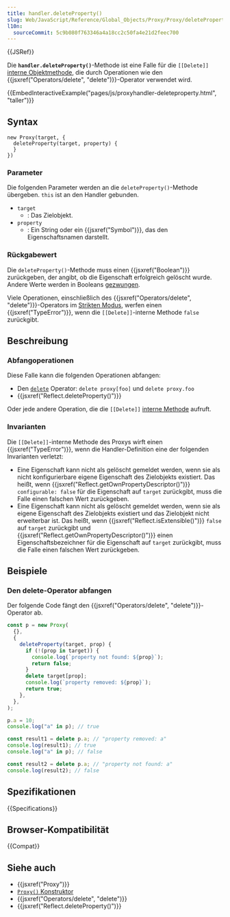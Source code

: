 ```yaml
---
title: handler.deleteProperty()
slug: Web/JavaScript/Reference/Global_Objects/Proxy/Proxy/deleteProperty
l10n:
  sourceCommit: 5c9b080f763346a4a18cc2c50fa4e21d2feec700
---
```


{{JSRef}}

Die **`handler.deleteProperty()`**-Methode ist eine Falle für die `[[Delete]]` [interne Objektmethode](/de/docs/Web/JavaScript/Reference/Global_Objects/Proxy#object_internal_methods), die durch Operationen wie den {{jsxref("Operators/delete", "delete")}}-Operator verwendet wird.

{{EmbedInteractiveExample("pages/js/proxyhandler-deleteproperty.html", "taller")}}

## Syntax

```js-nolint
new Proxy(target, {
  deleteProperty(target, property) {
  }
})
```

### Parameter

Die folgenden Parameter werden an die `deleteProperty()`-Methode übergeben. `this` ist an den Handler gebunden.

- `target`
  - : Das Zielobjekt.
- `property`
  - : Ein String oder ein {{jsxref("Symbol")}}, das den Eigenschaftsnamen darstellt.

### Rückgabewert

Die `deleteProperty()`-Methode muss einen {{jsxref("Boolean")}} zurückgeben, der angibt, ob die Eigenschaft erfolgreich gelöscht wurde. Andere Werte werden in Booleans [gezwungen](/de/docs/Web/JavaScript/Reference/Global_Objects/Boolean#boolean_coercion).

Viele Operationen, einschließlich des {{jsxref("Operators/delete", "delete")}}-Operators im [Strikten Modus](/de/docs/Web/JavaScript/Reference/Strict_mode), werfen einen {{jsxref("TypeError")}}, wenn die `[[Delete]]`-interne Methode `false` zurückgibt.

## Beschreibung

### Abfangoperationen

Diese Falle kann die folgenden Operationen abfangen:

- Den [`delete`](/de/docs/Web/JavaScript/Reference/Operators/delete) Operator: `delete proxy[foo]` und
  `delete proxy.foo`
- {{jsxref("Reflect.deleteProperty()")}}

Oder jede andere Operation, die die `[[Delete]]` [interne Methode](/de/docs/Web/JavaScript/Reference/Global_Objects/Proxy#object_internal_methods) aufruft.

### Invarianten

Die `[[Delete]]`-interne Methode des Proxys wirft einen {{jsxref("TypeError")}}, wenn die Handler-Definition eine der folgenden Invarianten verletzt:

- Eine Eigenschaft kann nicht als gelöscht gemeldet werden, wenn sie als nicht konfigurierbare eigene Eigenschaft des Zielobjekts existiert. Das heißt, wenn {{jsxref("Reflect.getOwnPropertyDescriptor()")}} `configurable: false` für die Eigenschaft auf `target` zurückgibt, muss die Falle einen falschen Wert zurückgeben.
- Eine Eigenschaft kann nicht als gelöscht gemeldet werden, wenn sie als eigene Eigenschaft des Zielobjekts existiert und das Zielobjekt nicht erweiterbar ist. Das heißt, wenn {{jsxref("Reflect.isExtensible()")}} `false` auf `target` zurückgibt und {{jsxref("Reflect.getOwnPropertyDescriptor()")}} einen Eigenschaftsbezeichner für die Eigenschaft auf `target` zurückgibt, muss die Falle einen falschen Wert zurückgeben.

## Beispiele

### Den delete-Operator abfangen

Der folgende Code fängt den {{jsxref("Operators/delete", "delete")}}-Operator ab.

```js
const p = new Proxy(
  {},
  {
    deleteProperty(target, prop) {
      if (!(prop in target)) {
        console.log(`property not found: ${prop}`);
        return false;
      }
      delete target[prop];
      console.log(`property removed: ${prop}`);
      return true;
    },
  },
);

p.a = 10;
console.log("a" in p); // true

const result1 = delete p.a; // "property removed: a"
console.log(result1); // true
console.log("a" in p); // false

const result2 = delete p.a; // "property not found: a"
console.log(result2); // false
```

## Spezifikationen

{{Specifications}}

## Browser-Kompatibilität

{{Compat}}

## Siehe auch

- {{jsxref("Proxy")}}
- [`Proxy()` Konstruktor](/de/docs/Web/JavaScript/Reference/Global_Objects/Proxy/Proxy)
- {{jsxref("Operators/delete", "delete")}}
- {{jsxref("Reflect.deleteProperty()")}}
